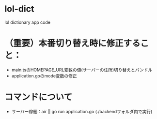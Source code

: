 # lol-dict
lol dictionary app code

# （重要）本番切り替え時に修正すること：
 - main.tsのHOMEPAGE_URL変数の値(サーバーの住所)切り替えとバンドル
 - application.goのmode変数の修正

# コマンドについて
 - サーバー稼働：air || go run application.go (./backendフォルダ内で実行)
 <!-- - s -->